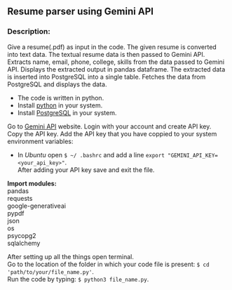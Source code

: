 ## Resume parser using Gemini API
### Description:
Give a resume(.pdf) as input in the code. The given resume is converted into text data.
The textual resume data is then passed to Gemini API. Extracts name, email, phone, college, skills from the data passed to Gemini API.
Displays the extracted output in pandas dataframe. The extracted data is inserted into PostgreSQL into a single table. Fetches the data from PostgreSQL and displays the data.

- The code is written in python.
- Install [python](https://www.python.org) in your system.
- Install [PostgreSQL](https://www.postgresql.org/) in your system.

Go to [Gemini API](https://ai.google.dev/) website. Login with your account and create API key.  
Copy the API key. Add the API key that you have coppied to your system environment variables:  
- In *Ubuntu* open ``$ ~/ .bashrc`` and add a line ``export "GEMINI_API_KEY=<your_api_key>"``.  
After adding your API key save and exit the file.

**Import modules:**  
pandas  
requests  
google-generativeai  
pypdf  
json  
os  
psycopg2  
sqlalchemy

After setting up all the things open terminal.  
Go to the location of the folder in which your code file is present: ``$ cd 'path/to/your/file_name.py'``.  
Run the code by typing: ``$ python3 file_name.py``.
